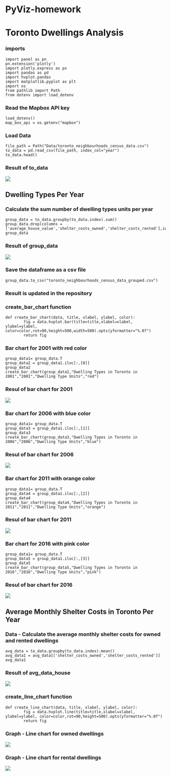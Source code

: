 # PyViz-homework
# Toronto Dwellings Analysis

### imports
```
import panel as pn
pn.extension('plotly')
import plotly.express as px
import pandas as pd
import hvplot.pandas
import matplotlib.pyplot as plt
import os
from pathlib import Path
from dotenv import load_dotenv
```
### Read the Mapbox API key
```
load_dotenv()
map_box_api = os.getenv("mapbox")
```

### Load Data
```
file_path = Path("Data/toronto_neighbourhoods_census_data.csv")
to_data = pd.read_csv(file_path, index_col="year")
to_data.head()
```

### Result of to_data

![](https://github.com/bleachevil/PyViz-homework/blob/main/Image/data1.png?raw=true)

## Dwelling Types Per Year

### Calculate the sum number of dwelling types units per year
```
group_data = to_data.groupby(to_data.index).sum()
group_data.drop(columns = ['average_house_value','shelter_costs_owned','shelter_costs_rented'],inplace=True)
group_data
```
### Result of group_data

![](https://github.com/bleachevil/PyViz-homework/blob/main/Image/data2.png?raw=true)

### Save the dataframe as a csv file
```
group_data.to_csv("toronto_neighbourhoods_census_data_grouped.csv")
```
### Result is updated in the repository

### create_bar_chart function
```
def create_bar_chart(data, title, xlabel, ylabel, color):
        fig = data.hvplot.bar(title=title,xlabel=xlabel, ylabel=ylabel, color=color,rot=90,height=500,width=500).opts(yformatter="%.0f")
        return fig
```

### Bar chart for 2001 with red color
```
group_data1= group_data.T
group_data2 = group_data1.iloc[:,[0]]
group_data2
create_bar_chart(group_data2,"Dwelling Types in Toronto in 2001","2001","Dwelling Type Units","red")
```
### Resul of bar chart for 2001
![](https://github.com/bleachevil/PyViz-homework/blob/main/Image/data3.png?raw=true)



### Bar chart for 2006 with blue color
```
group_data1= group_data.T
group_data3 = group_data1.iloc[:,[1]]
group_data3
create_bar_chart(group_data3,"Dwelling Types in Toronto in 2006","2006","Dwelling Type Units","blue")
```
### Resul of bar chart for 2006
![](https://github.com/bleachevil/PyViz-homework/blob/main/Image/data4.png?raw=true)



### Bar chart for 2011 with orange color
```
group_data1= group_data.T
group_data4 = group_data1.iloc[:,[2]]
group_data4
create_bar_chart(group_data4,"Dwelling Types in Toronto in 2011","2011","Dwelling Type Units","orange")
```
### Resul of bar chart for 2011
![](https://github.com/bleachevil/PyViz-homework/blob/main/Image/data5.png?raw=true)


### Bar chart for 2016 with pink color
```
group_data1= group_data.T
group_data5 = group_data1.iloc[:,[3]]
group_data5
create_bar_chart(group_data5,"Dwelling Types in Toronto in 2016","2016","Dwelling Type Units","pink")
```
### Resul of bar chart for 2016
![](https://github.com/bleachevil/PyViz-homework/blob/main/Image/data6.png?raw=true)


## Average Monthly Shelter Costs in Toronto Per Year

### Data - Calculate the average monthly shelter costs for owned and rented dwellings
```
avg_data = to_data.groupby(to_data.index).mean()
avg_data1 = avg_data[['shelter_costs_owned','shelter_costs_rented']]
avg_data1
```

### Result of avg_data_house
![](https://github.com/bleachevil/PyViz-homework/blob/main/Image/avgdata1.png?raw=true)

### create_line_chart function
```
def create_line_chart(data, title, xlabel, ylabel, color):
        fig = data.hvplot.line(title=title,xlabel=xlabel, ylabel=ylabel, color=color,rot=90,height=500).opts(yformatter="%.0f")
        return fig
```

### Graph - Line chart for owned dwellings
![](https://github.com/bleachevil/PyViz-homework/blob/main/Image/avgdata2.png?raw=true)

### Graph - Line chart for rental dwellings
![](https://github.com/bleachevil/PyViz-homework/blob/main/Image/avgdata3.png?raw=true)
